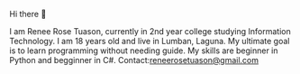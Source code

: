 Hi there 👋

I am Renee Rose Tuason, currently in 2nd year college studying Information Technology. I am 18 years old and live in Lumban, Laguna. 
My ultimate goal is to learn programming without needing guide. 
My skills are beginner in Python and begginner in C#. 
Contact:reneerosetuason@gmail.com
